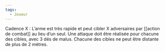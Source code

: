 ```yaml
---
tags:
  - Joueur
---
```

Cadence X : 
	L’arme est très rapide et peut cibler X adversaires par [[action de combat]] au lieu d’un seul. Une attaque doit être réalisée pour chacune des cibles, avec 3 dés de malus. Chacune des cibles ne peut être distante de plus de 2 mètres.